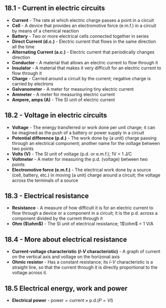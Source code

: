 ## 18.1 - Current in electric circuits

- **Current** - The rate at which electric charge passes a point in a circuit
- **Cell** - A device that provides an electromotive force (e.m.f.) in a circuit by means of a chemical reaction
- **Battery** - Two or more electrical cells connected together in series
- **Direct Current (d.c.)** - Electric current that flows in the same direction all the time
- **Alternating Current (a.c.)** - Electric current that periodically changes direction
- **Conductor** - A material that allows an electric current to flow through it
- **Insulator** - A material that makes it very difficult for an electric current to flow through it
- **Charge** - Carried around a circuit by the current; negative charge is carried by electrons
- **Galvanometer** - A meter for measuring tiny electric current
- **Ammeter** - A meter for measuring electric current
- **Ampere, amps (A)** - The SI unit of electric current

## 18.2 - Voltage in electric circuits

- **Voltage** - The energy transferred or work done per unit charge; it can be imagined as the push of a battery or power supply in a circuit
- **Potential difference (p.d.)** - The work done by (a unit) charge passing through an electrical component; another name for the voltage between two points
- **Volts (V)** - The SI unit of voltage (p.d. or e.m.f.); 1V = 1 J/C
- **Voltmeter** - A meter for measuring the p.d. (voltage) between two points
- **Electromotive force (e.m.f.)** - The electrical work done by a source (cell, battery, etc.) in moving (a unit) charge around a circuit; the voltage across the terminals of a source

## 18.3 - Electrical resistance

- **Resistance** - A measure of how difficult it is for an electric current to flow through a device or a component in a circuit; it is the p.d. across a component divided by the current through it
- **Ohm ($\ohm$)** - The SI unit of electrical resistance; 1$\ohm$ = 1 V/A

## 18.4 - More about electrical resistance

- **Current-voltage characteristic ($I$-$V$ characteristic)** - A graph of current on the vertical axis and voltage on the horizonal axis
- **Ohmic resistor** - Has a constant resistance; its $I$-$V$ characteristic is a straight line, so that the current through it is directly proportional to the voltage across it.

## 18.5 Electrical energy, work and power

- **Electrical power** - $\text{power} = \text{current}\times \text{p.d.} (P=VI)$
